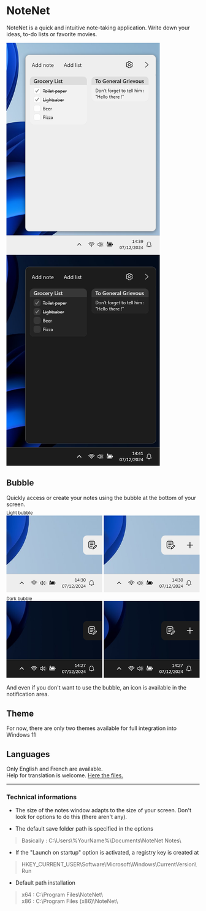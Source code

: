 # NoteNet
NoteNet is a quick and intuitive note-taking application.
Write down your ideas, to-do lists or favorite movies.  
  
![LightApp](https://github.com/AxlRocket/NoteNet/blob/main/NoteNetGithubRes/LightMainWindow.png) ![DarkApp](https://github.com/AxlRocket/NoteNet/blob/main/NoteNetGithubRes/DarkMainWindow.png)  

## Bubble
Quickly access or create your notes using the bubble at the bottom of your screen.  
<sub>Light bubble</sub>  
![LightBubbleClose](https://github.com/AxlRocket/NoteNet/blob/main/NoteNetGithubRes/LightBubbleClose.png) ![LightBubbleOpen](https://github.com/AxlRocket/NoteNet/blob/main/NoteNetGithubRes/LightBubbleOpen.png)  
<sub>Dark bubble</sub>  
![DarkBubbleClose](https://github.com/AxlRocket/NoteNet/blob/main/NoteNetGithubRes/DarkBubbleClose.png) ![DarkBubbleOpen](https://github.com/AxlRocket/NoteNet/blob/main/NoteNetGithubRes/DarkBubbleOpen.png)  
  
And even if you don't want to use the bubble, an icon is available in the notification area.

## Theme
For now, there are only two themes available for full integration into Windows 11

## Languages
Only English and French are available.  
Help for translation is welcome. [Here the files.](https://github.com/AxlRocket/NoteNet/tree/main/UI/Languages)  

  ---
  
### Technical informations
- The size of the notes window adapts to the size of your screen. Don't look for options to do this (there aren't any).

- The default save folder path is specified in the options  
> Basically : C:\Users\\%YourName%\Documents\NoteNet Notes\

- If the "Launch on startup" option is activated, a registry key is created at
> HKEY_CURRENT_USER\Software\Microsoft\Windows\CurrentVersion\Run

- Default path installation
> x64 : C:\Program Files\NoteNet\  
> x86 : C:\Program Files (x86)\NoteNet\\
